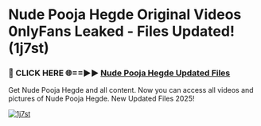 # Nude Pooja Hegde Original Videos 0nlyFans Leaked - Files Updated! (1j7st)

<h3>🔴 CLICK HERE 🌐==►► <a href="https://tinyurl.com/yrmya6cz" rel="nofollow">Nude Pooja Hegde Updated Files</a></h3>

Get Nude Pooja Hegde and all content. Now you can access all videos and pictures of Nude Pooja Hegde. New Updated Files 2025!

[![1j7st](https://i.imgur.com/FMdXYCs.gif)](https://tinyurl.com/yrmya6cz)
